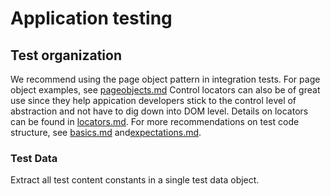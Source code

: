 # Application testing

## Test organization
We recommend using the page object pattern in integration tests. For page object examples, see [pageobjects.md](docs/usage/pageobjects.md)
Control locators can also be of great use since they help appication developers stick to the control lеvel of abstraction and not have to dig down into DOM level. Details on locators can be found in [locators.md](docs/usage/locators.md).
For more recommendations on test code structure, see [basics.md](docs/usage/basics.md) and[expectations.md](docs/usage/expectations.md).

### Test Data
Extract all test content constants in a single test data object.
